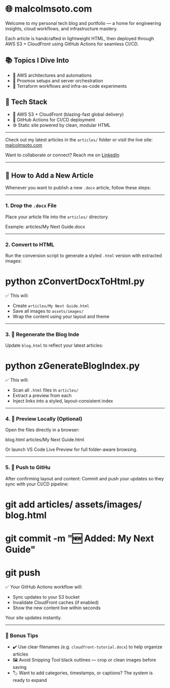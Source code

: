 # 🌐 malcolmsoto.com

Welcome to my personal tech blog and portfolio — a home for engineering insights, cloud workflows, and infrastructure mastery.

Each article is handcrafted in lightweight HTML, then deployed through AWS S3 + CloudFront using GitHub Actions for seamless CI/CD.

## 📚 Topics I Dive Into
- 🔹 AWS architectures and automations
- 🔹 Proxmox setups and server orchestration
- 🔹 Terraform workflows and infra-as-code experiments

## 🔧 Tech Stack
- 🚀 AWS S3 + CloudFront (blazing-fast global delivery)
- 🔄 GitHub Actions for CI/CD deployment
- ⚙️ Static site powered by clean, modular HTML

---

Check out my latest articles in the `articles/` folder or visit the live site: [malcolmsoto.com](https://malcolmsoto.com)

Want to collaborate or connect? Reach me on [LinkedIn](https://www.linkedin.com/in/malcolm-soto/)

------------------------------------------

## 📝 How to Add a New Article

Whenever you want to publish a new `.docx` article, follow these steps:

---

### 1. Drop the `.docx` File

Place your article file into the `articles/` directory.

Example: articles/My Next Guide.docx


---

### 2. Convert to HTML

Run the conversion script to generate a styled `.html` version with extracted images:

# python zConvertDocxToHtml.py


✅ This will:
- Create `articles/My Next Guide.html`
- Save all images to `assets/images/`
- Wrap the content using your layout and theme

---

### 3. 📇 Regenerate the Blog Inde

Update `blog.html` to reflect your latest articles:

# python zGenerateBlogIndex.py


✅ This will:
- Scan all `.html` files in `articles/`
- Extract a preview from each
- Inject links into a styled, layout-consistent index

---

### 4. 👀 Preview Locally (Optional)

Open the files directly in a browser:

blog.html articles/My Next Guide.html

Or launch VS Code Live Preview for full folder-aware browsing.

---

### 5. 🚀 Push to GitHu

After confirming layout and content:
Commit and push your updates so they sync with your CI/CD pipeline:

# git add articles/ assets/images/ blog.html
# git commit -m "🆕 Added: My Next Guide"
# git push


✅ Your GitHub Actions workflow will:
- Sync updates to your S3 bucket
- Invalidate CloudFront caches (if enabled)
- Show the new content live within seconds


Your site updates instantly.

---

### 🧠 Bonus Tips

- ✔️ Use clear filenames (e.g. `cloudfront-tutorial.docx`) to help organize articles
- 🖼️ Avoid Snipping Tool black outlines — crop or clean images before saving
- 🏷 Want to add categories, timestamps, or captions? The system is ready to expand


